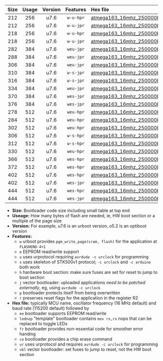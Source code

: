 |Size|Usage|Version|Features|Hex file|
|:-:|:-:|:-:|:-:|:--|
|212|256|u7.6|`w-u-hpr`|[atmega163_16mhz_250000bps_ur.hex](https://raw.githubusercontent.com/stefanrueger/urboot/main//atmega163_16mhz_250000bps_ur.hex)|
|212|256|u7.6|`w-u-jpr`|[atmega163_16mhz_250000bps_ur_vbl.hex](https://raw.githubusercontent.com/stefanrueger/urboot/main//atmega163_16mhz_250000bps_ur_vbl.hex)|
|218|256|u7.6|`w-u-hpr`|[atmega163_16mhz_250000bps_lednop_ur.hex](https://raw.githubusercontent.com/stefanrueger/urboot/main//atmega163_16mhz_250000bps_lednop_ur.hex)|
|218|256|u7.6|`w-u-jpr`|[atmega163_16mhz_250000bps_lednop_ur_vbl.hex](https://raw.githubusercontent.com/stefanrueger/urboot/main//atmega163_16mhz_250000bps_lednop_ur_vbl.hex)|
|282|384|u7.6|`weu-jpr`|[atmega163_16mhz_250000bps_ee_ur_vbl.hex](https://raw.githubusercontent.com/stefanrueger/urboot/main//atmega163_16mhz_250000bps_ee_ur_vbl.hex)|
|288|384|u7.6|`weu-jpr`|[atmega163_16mhz_250000bps_ee_lednop_ur_vbl.hex](https://raw.githubusercontent.com/stefanrueger/urboot/main//atmega163_16mhz_250000bps_ee_lednop_ur_vbl.hex)|
|306|384|u7.6|`weu-jpr`|[atmega163_16mhz_250000bps_ee_lednop_fr_ur_vbl.hex](https://raw.githubusercontent.com/stefanrueger/urboot/main//atmega163_16mhz_250000bps_ee_lednop_fr_ur_vbl.hex)|
|310|384|u7.6|`w-s-jpr`|[atmega163_16mhz_250000bps_vbl.hex](https://raw.githubusercontent.com/stefanrueger/urboot/main//atmega163_16mhz_250000bps_vbl.hex)|
|316|384|u7.6|`w-s-jpr`|[atmega163_16mhz_250000bps_lednop_vbl.hex](https://raw.githubusercontent.com/stefanrueger/urboot/main//atmega163_16mhz_250000bps_lednop_vbl.hex)|
|334|384|u7.6|`weu-jpr`|[atmega163_16mhz_250000bps_ee_lednop_fr_ce_ur_vbl.hex](https://raw.githubusercontent.com/stefanrueger/urboot/main//atmega163_16mhz_250000bps_ee_lednop_fr_ce_ur_vbl.hex)|
|370|384|u7.6|`wes-jpr`|[atmega163_16mhz_250000bps_ee_vbl.hex](https://raw.githubusercontent.com/stefanrueger/urboot/main//atmega163_16mhz_250000bps_ee_vbl.hex)|
|376|384|u7.6|`wes-jpr`|[atmega163_16mhz_250000bps_ee_lednop_vbl.hex](https://raw.githubusercontent.com/stefanrueger/urboot/main//atmega163_16mhz_250000bps_ee_lednop_vbl.hex)|
|278|512|u7.6|`weu-hpr`|[atmega163_16mhz_250000bps_ee_ur.hex](https://raw.githubusercontent.com/stefanrueger/urboot/main//atmega163_16mhz_250000bps_ee_ur.hex)|
|284|512|u7.6|`weu-hpr`|[atmega163_16mhz_250000bps_ee_lednop_ur.hex](https://raw.githubusercontent.com/stefanrueger/urboot/main//atmega163_16mhz_250000bps_ee_lednop_ur.hex)|
|302|512|u7.6|`weu-hpr`|[atmega163_16mhz_250000bps_ee_lednop_fr_ur.hex](https://raw.githubusercontent.com/stefanrueger/urboot/main//atmega163_16mhz_250000bps_ee_lednop_fr_ur.hex)|
|306|512|u7.6|`w-s-hpr`|[atmega163_16mhz_250000bps.hex](https://raw.githubusercontent.com/stefanrueger/urboot/main//atmega163_16mhz_250000bps.hex)|
|312|512|u7.6|`w-s-hpr`|[atmega163_16mhz_250000bps_lednop.hex](https://raw.githubusercontent.com/stefanrueger/urboot/main//atmega163_16mhz_250000bps_lednop.hex)|
|330|512|u7.6|`weu-hpr`|[atmega163_16mhz_250000bps_ee_lednop_fr_ce_ur.hex](https://raw.githubusercontent.com/stefanrueger/urboot/main//atmega163_16mhz_250000bps_ee_lednop_fr_ce_ur.hex)|
|366|512|u7.6|`wes-hpr`|[atmega163_16mhz_250000bps_ee.hex](https://raw.githubusercontent.com/stefanrueger/urboot/main//atmega163_16mhz_250000bps_ee.hex)|
|372|512|u7.6|`wes-hpr`|[atmega163_16mhz_250000bps_ee_lednop.hex](https://raw.githubusercontent.com/stefanrueger/urboot/main//atmega163_16mhz_250000bps_ee_lednop.hex)|
|402|512|u7.6|`wes-hpr`|[atmega163_16mhz_250000bps_ee_lednop_fr.hex](https://raw.githubusercontent.com/stefanrueger/urboot/main//atmega163_16mhz_250000bps_ee_lednop_fr.hex)|
|402|512|u7.6|`wes-jpr`|[atmega163_16mhz_250000bps_ee_lednop_fr_vbl.hex](https://raw.githubusercontent.com/stefanrueger/urboot/main//atmega163_16mhz_250000bps_ee_lednop_fr_vbl.hex)|
|444|512|u7.6|`wes-hpr`|[atmega163_16mhz_250000bps_ee_lednop_fr_ce.hex](https://raw.githubusercontent.com/stefanrueger/urboot/main//atmega163_16mhz_250000bps_ee_lednop_fr_ce.hex)|
|444|512|u7.6|`wes-jpr`|[atmega163_16mhz_250000bps_ee_lednop_fr_ce_vbl.hex](https://raw.githubusercontent.com/stefanrueger/urboot/main//atmega163_16mhz_250000bps_ee_lednop_fr_ce_vbl.hex)|

- **Size:** Bootloader code size including small table at top end
- **Useage:** How many bytes of flash are needed, ie, HW boot section or a multiple of the page size
- **Version:** For example, u7.6 is an urboot version, o5.2 is an optiboot version
- **Features:**
  + `w` urboot provides `pgm_write_page(sram, flash)` for the application at `FLASHEND-4+1`
  + `e` EEPROM read/write support
  + `u` uses urprotocol requiring `avrdude -c urclock` for programming
  + `s` uses skeleton of STK500v1 protocol; `-c urclock` and `-c arduino` both work
  + `h` hardware boot section: make sure fuses are set for reset to jump to boot section
  + `j` vector bootloader: uploaded applications *need to be patched externally*, eg, using `avrdude -c urclock`
  + `p` bootloader protects itself from being overwritten
  + `r` preserves reset flags for the application in the register R2
- **Hex file:** typically MCU name, oscillator frequency (16 MHz default) and baud rate (115200 default) followed by
  + `ee` bootloader supports EEPROM read/write
  + `lednop` "template" bootloader contains `mov rx,rx` nops that can be replaced to toggle LEDs
  + `fr` bootloader provides non-essential code for smoother error handing
  + `ce` bootloader provides a chip erase command
  + `ur` uses urprotocol and requires `avrdude -c urclock` for programming
  + `vbl` vector bootloader: set fuses to jump to reset, not the HW boot section

